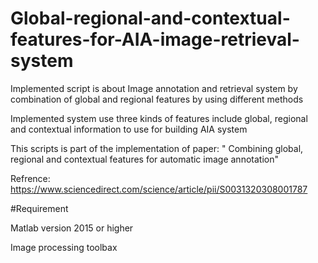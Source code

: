 # Global-regional-and-contextual-features-for-AIA-image-retrieval-system
Implemented script is about Image annotation and retrieval system by combination of global and regional features by using different methods 

Implemented system use three kinds of features include global, regional and contextual information to use for building AIA system 

This scripts is part of the implementation of paper:
" Combining global, regional and contextual features for automatic image annotation" 

Refrence: https://www.sciencedirect.com/science/article/pii/S0031320308001787

#Requirement

Matlab version 2015 or higher

Image processing toolbax 
